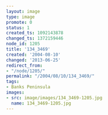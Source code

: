 ```yaml
---
layout: image
type: image
promote: 0
status: 1
created_ts: 1092143878
changed_ts: 1372159446
node_id: 1205
title: '134_3469'
created: '2004-08-10'
changed: '2013-06-25'
redirect_from:
- "/node/1205/"
permalink: "/2004/08/10/134_3469/"
tags:
- Banks Peninsula
images:
- src: image/images/134_3469-1205.jpg
  name: 134_3469-1205.jpg
---
```


